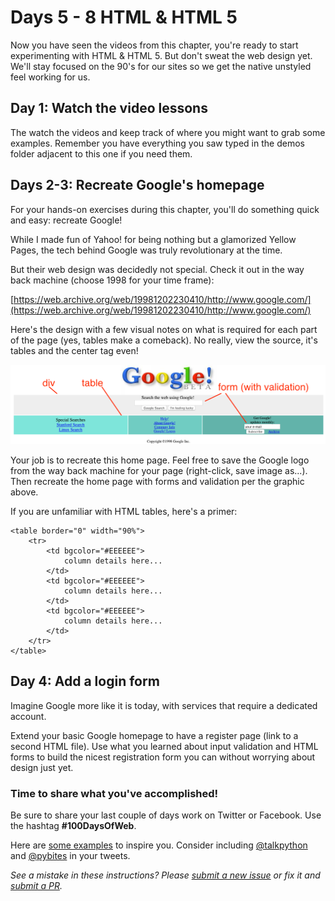 # Days 5 - 8 HTML & HTML 5

Now you have seen the videos from this chapter, you're ready to start experimenting with HTML & HTML 5. But don't sweat the web design yet. We'll stay focused on the 90's for our sites so we get the native unstyled feel working for us.

## Day 1: Watch the video lessons

The watch the videos and keep track of where you might want to grab some examples. Remember you have everything you saw typed in the demos folder adjacent to this one if you need them.

## Days 2-3: Recreate Google's homepage

For your hands-on exercises during this chapter, you'll do something quick and easy: recreate Google! 

While I made fun of Yahoo! for being nothing but a glamorized Yellow Pages, the tech behind Google was truly revolutionary at the time.

But their web design was decidedly not special. Check it out in the way back machine (choose 1998 for your time frame):

[https://web.archive.org/web/19981202230410/http://www.google.com/](https://web.archive.org/web/19981202230410/http://www.google.com/)

Here's the design with a few visual notes on what is required for each part of the page (yes, tables make a comeback). No really, view the source, it's tables and the center tag even!

![](./google-1998-marked-up.png)

Your job is to recreate this home page. Feel free to save the Google logo from the way back machine for your page (right-click, save image as...). Then recreate the home page with forms and validation per the graphic above.

If you are unfamiliar with HTML tables, here's a primer:

```
<table border="0" width="90%">
	<tr>
		<td bgcolor="#EEEEEE">
			column details here...
		</td>
		<td bgcolor="#EEEEEE">
			column details here...
		</td>
		<td bgcolor="#EEEEEE">
			column details here...
		</td>
	</tr>
</table>
```


## Day 4: Add a login form

Imagine Google more like it is today, with services that require a dedicated account. 

Extend your basic Google homepage to have a register page (link to a second HTML file). Use what you learned about input validation and HTML forms to build the nicest registration form you can without worrying about design just yet.

### Time to share what you've accomplished!

Be sure to share your last couple of days work on Twitter or Facebook. Use the hashtag **#100DaysOfWeb**. 

Here are [some examples](https://twitter.com/search?q=%23100DaysOfCode) to inspire you. Consider including [@talkpython](https://twitter.com/talkpython) and [@pybites](https://twitter.com/pybites) in your tweets.

*See a mistake in these instructions? Please [submit a new issue](https://github.com/talkpython/100daysofweb-with-python-course/issues) or fix it and [submit a PR](https://github.com/talkpython/100daysofweb-with-python-course/pulls).*


